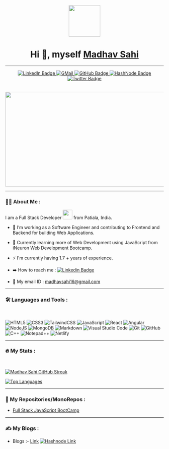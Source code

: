 <div id="header" align="center">
  <img src="https://media.giphy.com/media/M9gbBd9nbDrOTu1Mqx/giphy.gif" width="100"/>
  
  # Hi :wave:, myself [Madhav Sahi](https://github.com/MadhavSahi)
  
  <hr>
  <div id="badges">
  <a href="https://www.linkedin.com/in/madhav-sahi-6a2305161/" target="_blank">
    <img src="https://img.shields.io/badge/LinkedIn-blue?style=for-the-badge&logo=linkedin&logoColor=white" target="_blank" alt="LinkedIn Badge"/>
  </a>
  <a href="https://mail.google.com/mail/?view=cm&fs=1&tf=1&to=madhavsahi16.com" target="_blank">
    <img src="https://img.shields.io/badge/Gmail-D14836?style=for-the-badge&logo=gmail&logoColor=white" alt="GMail"/>
  </a>
  <a href="https://github.com/MadhavSahi" target="_blank">
    <img src="https://img.shields.io/badge/github-%23121011.svg?style=for-the-badge&logo=github&logoColor=white" alt="GitHub Badge"/>
  </a>
  <a href="https://madhavsahi.hashnode.dev/" target="_blank">
    <img src="https://img.shields.io/badge/Hashnode-2962FF?style=for-the-badge&logo=hashnode&logoColor=white" alt="HashNode Badge"/>
  </a>
  <a href="https://twitter.com/Madhavvv_" target="_blank">
    <img src="https://img.shields.io/badge/Twitter-blue?style=for-the-badge&logo=twitter&logoColor=white" alt="Twitter Badge"/>
  </a>
  
</div>
</div>
<br>
<br>
<div align="center">
  <img src="https://media.giphy.com/media/dWesBcTLavkZuG35MI/giphy.gif" width="600" height="300"/>
</div>

---

### :man_technologist: About Me :
I am a Full Stack Developer <img src="https://media.giphy.com/media/WUlplcMpOCEmTGBtBW/giphy.gif" width="30"> from Patiala, India.

- :telescope: I’m working as a Software Engineer and contributing to Frontend and Backend for building Web Applications.

- :seedling: Currently learning more of Web Development using JavaScript from iNeuron Web Development Bootcamp.

- :zap: I'm currently having 1.7 + years of experience.

- :arrow_right: How to reach me :  [![Linkedin Badge](https://img.shields.io/badge/-MadhavSahi-blue?style=flat&logo=Linkedin&logoColor=white)](https://www.linkedin.com/in/madhav-sahi-6a2305161/)

- :email: My email ID : madhavsahi16@gmail.com
---

### :hammer_and_wrench: Languages and Tools :

<br>
<div>

![HTML5](https://img.shields.io/badge/html5-%23E34F26.svg?style=for-the-badge&logo=html5&logoColor=white)
![CSS3](https://img.shields.io/badge/css3-%231572B6.svg?style=for-the-badge&logo=css3&logoColor=white)
![TailwindCSS](https://img.shields.io/badge/tailwindcss-%2338B2AC.svg?style=for-the-badge&logo=tailwind-css&logoColor=white)
![JavaScript](https://img.shields.io/badge/javascript-%23323330.svg?style=for-the-badge&logo=javascript&logoColor=%23F7DF1E)
![React](https://img.shields.io/badge/react-%2320232a.svg?style=for-the-badge&logo=react&logoColor=%2361DAFB)
![Angular](https://img.shields.io/badge/angular-%23DD0031.svg?style=for-the-badge&logo=angular&logoColor=white)
![NodeJS](https://img.shields.io/badge/node.js-6DA55F?style=for-the-badge&logo=node.js&logoColor=white)
![MongoDB](https://img.shields.io/badge/MongoDB-%234ea94b.svg?style=for-the-badge&logo=mongodb&logoColor=white)
![Markdown](https://img.shields.io/badge/markdown-%23000000.svg?style=for-the-badge&logo=markdown&logoColor=white)
![Visual Studio Code](https://img.shields.io/badge/Visual%20Studio%20Code-0078d7.svg?style=for-the-badge&logo=visual-studio-code&logoColor=white)
![Git](https://img.shields.io/badge/git-%23F05033.svg?style=for-the-badge&logo=git&logoColor=white)
![GitHub](https://img.shields.io/badge/github-%23121011.svg?style=for-the-badge&logo=github&logoColor=white)
![C++](https://img.shields.io/badge/c++-%2300599C.svg?style=for-the-badge&logo=c%2B%2B&logoColor=white)
![Notepad++](https://img.shields.io/badge/Notepad++-90E59A.svg?style=for-the-badge&logo=notepad%2b%2b&logoColor=black)
![Netlify](https://img.shields.io/badge/netlify-%23000000.svg?style=for-the-badge&logo=netlify&logoColor=#00C7B7)

</div>

---

### :fire: My Stats :

<br>

[![Madhav Sahi GitHub Streak](http://github-readme-streak-stats.herokuapp.com?user=MadhavSahi&theme=dark&background=000000)](https://github.com/MadhavSahi/)

[![Top Languages](https://github-readme-stats.vercel.app/api/top-langs/?username=MadhavSahi&hide=hack)](https://github.com/MadhavSahi/)

---

### :file_folder: My Repositories/MonoRepos :

- [Full Stack JavaScript BootCamp](https://github.com/MadhavSahi/FullStack-JavaScript-2022-23 "Repo Link")

---

### :writing_hand: My Blogs :

- Blogs :- [Link](https://madhavsahi.hashnode.dev/) [![Hashnode Link](https://img.shields.io/badge/Hashnode-2962FF?style=for-the-badge&logo=hashnode&logoColor=white "Hashnode Link")](https://madhavsahi.hashnode.dev/)
